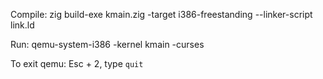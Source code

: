 Compile: zig build-exe kmain.zig -target i386-freestanding --linker-script link.ld

Run: qemu-system-i386 -kernel kmain -curses

To exit qemu: Esc + 2, type `quit`